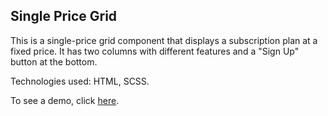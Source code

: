 ## Single Price Grid

This is a single-price grid component that displays a subscription plan at a fixed price. It has two columns with different features and a "Sign Up" button at the bottom.

Technologies used: HTML, SCSS.

To see a demo, click [here](https://devbygeorge.github.io/fem-challenges/single-price-grid/).
